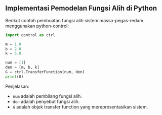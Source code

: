 ## Implementasi Pemodelan Fungsi Alih di Python

Berikut contoh pembuatan fungsi alih sistem massa-pegas-redam menggunakan python-control:

```python
import control as ctrl

m = 1.0
b = 2.0
k = 5.0

num = [1]
den = [m, b, k]
G = ctrl.TransferFunction(num, den)
print(G)
```

Penjelasan:

- `num` adalah pembilang fungsi alih.
- `den` adalah penyebut fungsi alih.
- `G` adalah objek transfer function yang merepresentasikan sistem.


